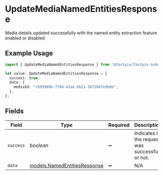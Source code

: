 # UpdateMediaNamedEntitiesResponse

Media details updated successfully with the named entity extraction feature enabled or disabled

## Example Usage

```typescript
import { UpdateMediaNamedEntitiesResponse } from "@fastpix/fastpix-node/models/operations";

let value: UpdateMediaNamedEntitiesResponse = {
  success: true,
  data: {
    mediaId: "c695988b-ff84-42ae-bb21-10f284fedb0e",
  },
};
```

## Fields

| Field                                                                 | Type                                                                  | Required                                                              | Description                                                           | Example                                                               |
| --------------------------------------------------------------------- | --------------------------------------------------------------------- | --------------------------------------------------------------------- | --------------------------------------------------------------------- | --------------------------------------------------------------------- |
| `success`                                                             | *boolean*                                                             | :heavy_minus_sign:                                                    | Indicates if the request was successful or not.                       | true                                                                  |
| `data`                                                                | [models.NamedEntitiesResponse](../../models/namedentitiesresponse.md) | :heavy_minus_sign:                                                    | N/A                                                                   |                                                                       |